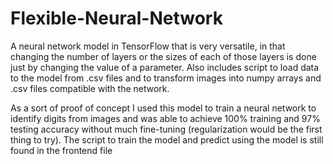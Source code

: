 # Flexible-Neural-Network
A neural network model in TensorFlow that is very versatile, in that changing the number of layers or the sizes of each of those layers is done just by changing the value of a parameter. Also includes script to load data to the model from .csv files and to transform images into numpy arrays and .csv files compatible with the network.


As a sort of proof of concept I used this model to train a neural network to identify digits from images and was able to achieve 100% training and 97% testing accuracy without much fine-tuning (regularization would be the first thing to try). The script to train the model and predict using the model is still found in the frontend file
